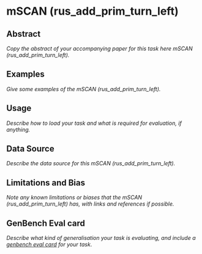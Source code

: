 # mSCAN (rus_add_prim_turn_left)

## Abstract
*Copy the abstract of your accompanying paper for this task here mSCAN (rus_add_prim_turn_left).*

## Examples
*Give some examples of the mSCAN (rus_add_prim_turn_left).*

## Usage
*Describe how to load your task and what is required for evaluation, if anything.*

## Data Source
*Describe the data source for this mSCAN (rus_add_prim_turn_left).*

## Limitations and Bias
*Note any known limitations or biases that the mSCAN (rus_add_prim_turn_left) has, with links and references if possible.*

## GenBench Eval card
*Describe what kind of generalisation your task is evaluating, and include a [genbench eval card](https://genbench.org/eval_cards/) for your task*.
